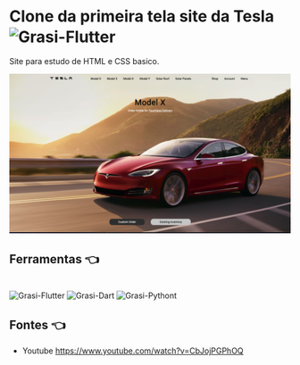 # Clone da primeira tela site da Tesla <img align="center" alt="Grasi-Flutter" height="70" width="80" src="https://media.giphy.com/media/jsNIKFrb6wZzKOXerG/giphy.gif">

Site para estudo de HTML e CSS basico.


<img src="Layout.png" alt="My cool logo"/>

## Ferramentas :point_left:
<div style="display: inline_block"><br>
  <img align="center" alt="Grasi-Flutter" height="30" width="40" src="https://cdn.jsdelivr.net/gh/devicons/devicon/icons/html5/html5-original.svg">
  <img align="center" alt="Grasi-Dart" height="30" width="40" src="https://cdn.jsdelivr.net/gh/devicons/devicon/icons/css3/css3-original.svg">
  <img align="center" alt="Grasi-Pythont" height="30" width="40" src="https://cdn.jsdelivr.net/gh/devicons/devicon/icons/vscode/vscode-original.svg">
  
</div>

## Fontes :point_left:

- Youtube https://www.youtube.com/watch?v=CbJojPGPhOQ
